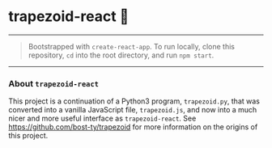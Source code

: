 # trapezoid-react 🍟
---

>Bootstrapped with `create-react-app`. To run locally, clone this repository, `cd` into the root directory, and run `npm start`.

---


### About `trapezoid-react`

This project is a continuation of a Python3 program, `trapezoid.py`, that was converted into a vanilla JavaScript file, `trapezoid.js`, and now into a much nicer and more useful interface as `trapezoid-react`. See <https://github.com/bost-ty/trapezoid> for more information on the origins of this project.

